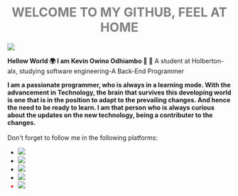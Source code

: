 <!DOCTYPE html>
<html>
<head>
</head>
<body style="backgroud-color:green;">
<center><h1 style="color: grey;">WELCOME TO MY GITHUB, FEEL AT HOME</h1></center>
<a href="https://lh3.googleusercontent.com/MaH_wnp36CaOA2HUKl74tLAY04ebaIUW7yxF4rEE2rBj7_NRYfaCHkq9T208rhUnudOwu1Bx9o8QNi1QdHK9ETAPrnYSpK_MM1nHh9sx5Opy_DWe5wNRBfuLvBqEsxSvV7Y0tg-w=w2400?source=screenshot.guru"> <img src="https://lh3.googleusercontent.com/MaH_wnp36CaOA2HUKl74tLAY04ebaIUW7yxF4rEE2rBj7_NRYfaCHkq9T208rhUnudOwu1Bx9o8QNi1QdHK9ETAPrnYSpK_MM1nHh9sx5Opy_DWe5wNRBfuLvBqEsxSvV7Y0tg-w=w600-h315-p-k" /> </a>

<p>
<b>Hellow World 🌍 I am Kevin Owino Odhiambo 💖 🤝</b>
A student at Holberton-alx, studying software engineering-A Back-End Programmer

<b>I am a passionate programmer, who is always in a learning mode.
With the advancement in Technology, the brain that survives this developing world is one that is in the position to adapt to the prevailing changes. And hence the need to be ready to learn. I am that person who is always curious about the updates on the new technology, being a contributer to the changes.</b>
<br><br>
Don't forget to follow me in the following platforms:
<ul>
<li><a href="https://github.com/manodhiambo" style="color: red;"><img src="https://github.githubassets.com/images/modules/site/social-cards/github-social.png"></a></li>
<li><a href="https://www.linkedin.com/in/kevin-odhiambo-784948220?lipi=urn%3Ali%3Apage%3Ad_flagship3_profile_view_base_contact_details%3Bt%2Fb6a3b%2FTRuyy9gsj4aIYQ%3D%3D" style="color:red;"><img src="https://images.app.goo.gl/EBXEjBsTyChxMQz28"></a></li>
<li><a href="https://t.co/QaSYpAYr8D" style="color: red;"><img src="https://images.app.goo.gl/2iiteB7TQ3VX3pgn6"></a></li>
<li><a href="manodhiambo@gmail.com"><img src="https://images.app.goo.gl/6JVMxR4scJFtoWNcA"></li>
<li style="color: red;"><a href="@KEVINOD71550785"><img src="https://images.app.goo.gl/Kj2Bc1veNm3K87Xw9"></a></li>
</ul>
</p>
</body>
</html>
